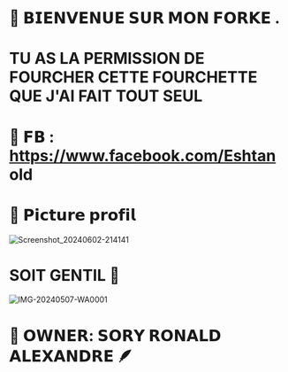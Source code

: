 # 📍 𝗕𝗜𝗘𝗡𝗩𝗘𝗡𝗨𝗘 𝗦𝗨𝗥 𝗠𝗢𝗡 𝗙𝗢𝗥𝗞𝗘 .

# TU AS LA PERMISSION DE FOURCHER CETTE FOURCHETTE QUE J'AI FAIT TOUT SEUL 

# 🎯 𝗙𝗕 : https://www.facebook.com/Eshtan old

# 🎯 𝗣𝗶𝗰𝘁𝘂𝗿𝗲 𝗽𝗿𝗼𝗳𝗶𝗹

![Screenshot_20240602-214141](https://github.com/SoryRonald/Ronald-projet-1/assets/165383634/41c5bc6b-4e9e-46d3-8874-3bba59de348f) 


# SOIT GENTIL 🙂
![IMG-20240507-WA0001](https://github.com/SoryRonald/Ronald-projet-1/assets/165383634/b9066717-26eb-42ac-8426-7e177ffd3bd7) </h4>

# 🎯 𝗢𝗪𝗡𝗘𝗥: 𝗦𝗢𝗥𝗬 𝗥𝗢𝗡𝗔𝗟𝗗 𝗔𝗟𝗘𝗫𝗔𝗡𝗗𝗥𝗘 🪶

